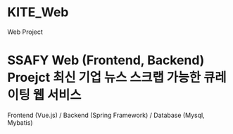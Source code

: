 # KITE_Web
Web Project
# SSAFY Web (Frontend, Backend) Proejct  최신 기업 뉴스 스크랩 가능한 큐레이팅 웹 서비스
Frontend (Vue.js) / Backend (Spring Framework) / Database (Mysql, Mybatis)
